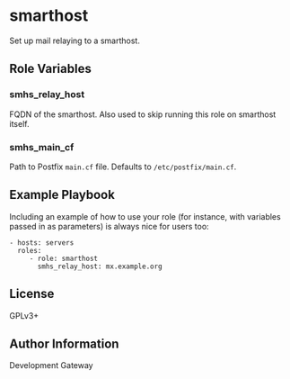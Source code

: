 # smarthost

Set up mail relaying to a smarthost.

Role Variables
--------------

### smhs\_relay\_host

FQDN of the smarthost. Also used to skip running this role on smarthost itself.

### smhs\_main\_cf

Path to Postfix `main.cf` file. Defaults to `/etc/postfix/main.cf`.

Example Playbook
----------------

Including an example of how to use your role (for instance, with variables passed in as parameters) is always nice for users too:

    - hosts: servers
      roles:
         - role: smarthost
           smhs_relay_host: mx.example.org

License
-------

GPLv3+

Author Information
------------------

Development Gateway
